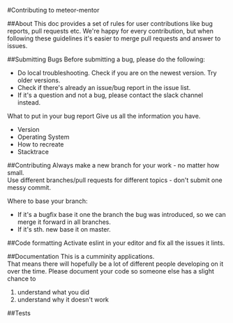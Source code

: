 #Contributing to meteor-mentor

##About
This doc provides a set of rules for user contributions like bug reports, pull requests etc.
We're happy for every contribution, but when following these guidelines it's easier to merge pull requests and answer to issues.

##Submitting Bugs
Before submitting a bug, please do the following:
* Do local troubleshooting. Check if you are on the newest version. Try older versions.
* Check if there's already an issue/bug report in the issue list.
* If it's a question and not a bug, please contact the slack channel instead.

What to put in your bug report
Give us all the information you have.
* Version
* Operating System
* How to recreate
* Stacktrace


##Contributing
Always make a new branch for your work - no matter how small.   
Use different branches/pull requests for different topics - don't submit one messy commit.

Where to base your branch:
* If it's a bugfix base it one the branch the bug was introduced, so we can merge it forward in all branches.
* If it's sth. new base it on master.

##Code formatting
Activate eslint in your editor and fix all the issues it lints.

[//]: # (add a section on ci, as soon as it's ready)

##Documentation
This is a cumminity applications.   
That means there will hopefully be a lot of different people developing on it over the time.
Please document your code so someone else has a slight chance to
1. understand what you did
2. understand why it doesn't work

##Tests

[//]: # (add a section about testing as soon as we know what testing we're gonna use)
